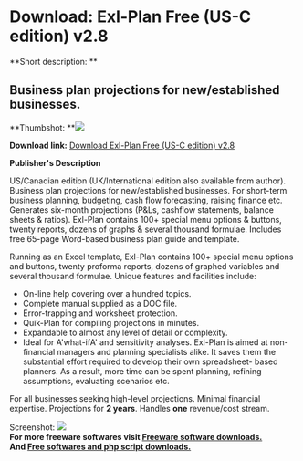 # Download: Exl-Plan Free (US-C edition) v2.8

**Short description: **

## Business plan projections for new/established businesses.

  
**Thumbshot: **![](http://www.freewarefiles.com/screenshot/exlplan_md.gif)   
  
**Download link:** [Download Exl-Plan Free (US-C edition) v2.8](http://freesoftwares.boysofts.com/Exl-Plan-Free-US-C-Edition-V_program_7610.html)  
  

**Publisher's Description**  
  

US/Canadian edition (UK/International edition also available from author).
Business plan projections for new/established businesses. For short-term
business planning, budgeting, cash flow forecasting, raising finance etc.
Generates six-month projections (P&Ls, cashflow statements, balance sheets &
ratios). Exl-Plan contains 100+ special menu options & buttons, twenty
reports, dozens of graphs & several thousand formulae. Includes free 65-page
Word-based business plan guide and template.

Running as an Excel template, Exl-Plan contains 100+ special menu options and
buttons, twenty proforma reports, dozens of graphed variables and several
thousand formulae. Unique features and facilities include:

  * On-line help covering over a hundred topics. 
  * Complete manual supplied as a DOC file. 
  * Error-trapping and worksheet protection. 
  * Quik-Plan for compiling projections in minutes. 
  * Expandable to almost any level of detail or complexity. 
  * Ideal for A'what-ifA' and sensitivity analyses. 
Exl-Plan is aimed at non-financial managers and planning specialists alike. It
saves them the substantial effort required to develop their own spreadsheet-
based planners. As a result, more time can be spent planning, refining
assumptions, evaluating scenarios etc.

For all businesses seeking high-level projections. Minimal financial
expertise. Projections for **2 years**. Handles **one** revenue/cost stream.

  
  
Screenshot: ![](http://www.freewarefiles.com/screenshot/exlplan.gif)  
**For more freeware softwares visit [Freeware software downloads.](http://freesoftwares.boysofts.com/)**   
**And [Free softwares and php script downloads.](http://www.boysofts.com/)**

